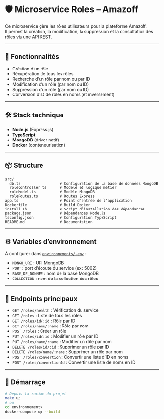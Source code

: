 # 🛡️ Microservice Roles – Amazoff

Ce microservice gère les rôles utilisateurs pour la plateforme Amazoff.  
Il permet la création, la modification, la suppression et la consultation des rôles via une API REST.

---

## 🚀 Fonctionnalités

- Création d’un rôle
- Récupération de tous les rôles
- Recherche d’un rôle par nom ou par ID
- Modification d’un rôle (par nom ou ID)
- Suppression d’un rôle (par nom ou ID)
- Conversion d’ID de rôles en noms (et inversement)

---

## 🛠️ Stack technique

- **Node.js** (Express.js)
- **TypeScript**
- **MongoDB** (driver natif)
- **Docker** (conteneurisation)

---

## 📦 Structure
    
```
src/
  db.ts                  # Configuration de la base de données MongoDB
  roleController.ts      # Modèle et logique métier
  roleModel.ts           # Modèle MongoDB
  roleRoutes.ts          # Routes Express
app.ts                   # Point d'entrée de l'application
Dockerfile               # Build Docker
install.sh               # Script d’installation des dépendances
package.json             # Dépendances Node.js
tsconfig.json            # Configuration TypeScript
README.md                # Documentation
```

---

## ⚙️ Variables d’environnement

À configurer dans [`environnements/.env`](../../../../../environnements/.env) :

- `MONGO_URI` : URI MongoDB
- `PORT` : port d’écoute du service (ex : 5002)
- `BASE_DE_DONNEE` : nom de la base MongoDB
- `COLLECTION` : nom de la collection des rôles

---

## 🔗 Endpoints principaux

- `GET /roles/health` : Vérification du service
- `GET /roles` : Liste de tous les rôles
- `GET /roles/id/:id` : Rôle par ID
- `GET /roles/name/:name` : Rôle par nom
- `POST /roles` : Créer un rôle
- `PUT /roles/id/:id` : Modifier un rôle par ID
- `PUT /roles/name/:name` : Modifier un rôle par nom
- `DELETE /roles/id/:id` : Supprimer un rôle par ID
- `DELETE /roles/name/:name` : Supprimer un rôle par nom
- `POST /roles/convertion` : Convertir une liste d’ID en noms
- `POST /roles/convertionId` : Convertir une liste de noms en ID

---

## 🚦 Démarrage

```bash
# Depuis la racine du projet
make up
# ou
cd environnements
docker-compose up --build
```